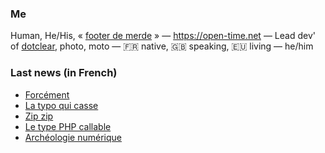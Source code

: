 ### Me

Human, He/His, « [footer de merde](https://open-time.net/post/2013/07/17/La-veritable-histoire-du-Footer-de-merde-) » — https://open-time.net — Lead dev' of [dotclear](https://git.dotclear.org/dev/dotclear), photo, moto — 🇫🇷 native, 🇬🇧 speaking, 🇪🇺 living — he/him

### Last news (in French)

<!-- BLOG-POST-LIST:START -->
- [Forcément](https://open-time.net/post/2022/09/11/Forcement)
- [La typo qui casse](https://open-time.net/post/2022/09/10/La-typo-qui-casse)
- [Zip zip](https://open-time.net/post/2022/09/09/Zip-zip)
- [Le type PHP callable](https://open-time.net/post/2022/09/08/Le-type-PHP-callable)
- [Archéologie numérique](https://open-time.net/post/2022/09/07/Archeologie-numerique)
<!-- BLOG-POST-LIST:END -->
